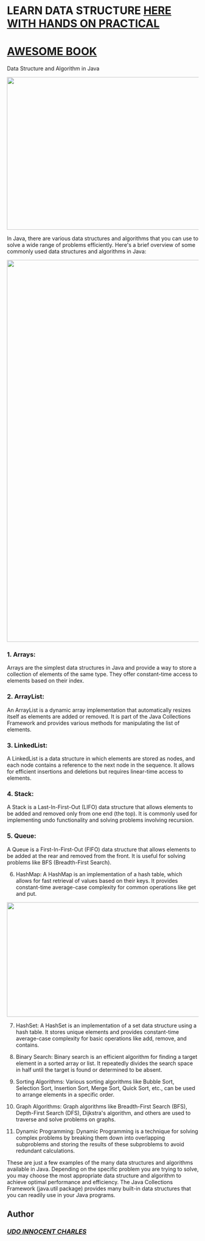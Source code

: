 # LEARN DATA STRUCTURE [HERE WITH HANDS ON PRACTICAL](https://neetcode.io/practice)
# [AWESOME BOOK](https://github.com/Innocentsax/JAVA_BEGINNERS_ROADMAP_RESOURCES/blob/main/JAVA%20-%20Coding%20Interview%20QnA_221125_185006.pdf)
Data Structure and  Algorithm in Java


<img src="https://www.tutorialspoint.com/dsa_using_java/images/dsa-using-java-mini-logo.jpg" height="400" width="1000">

In Java, there are various data structures and algorithms that you can use to solve a wide range of problems efficiently. Here's a brief overview of some commonly used data structures and algorithms in Java:

<img src="https://encrypted-tbn0.gstatic.com/images?q=tbn:ANd9GcRG89EvymW_oARDLObo8u18xNOqOR_r9naJqw&usqp=CAU" width="1000">

### 1. Arrays:
Arrays are the simplest data structures in Java and provide a way to store a collection of elements of the same type. They offer constant-time access to elements based on their index.

### 2. ArrayList:
An ArrayList is a dynamic array implementation that automatically resizes itself as elements are added or removed. It is part of the Java Collections Framework and provides various methods for manipulating the list of elements.

### 3. LinkedList:
A LinkedList is a data structure in which elements are stored as nodes, and each node contains a reference to the next node in the sequence. It allows for efficient insertions and deletions but requires linear-time access to elements.

### 4. Stack:
A Stack is a Last-In-First-Out (LIFO) data structure that allows elements to be added and removed only from one end (the top). It is commonly used for implementing undo functionality and solving problems involving recursion.

### 5. Queue:
A Queue is a First-In-First-Out (FIFO) data structure that allows elements to be added at the rear and removed from the front. It is useful for solving problems like BFS (Breadth-First Search).

6. HashMap:
A HashMap is an implementation of a hash table, which allows for fast retrieval of values based on their keys. It provides constant-time average-case complexity for common operations like get and put.


<img src="https://encrypted-tbn0.gstatic.com/images?q=tbn:ANd9GcTYzPz71RGSByHKHl8CE4cClOZcdKdRe3Q7iw&usqp=CAU" width="700" height="300">

7. HashSet:
A HashSet is an implementation of a set data structure using a hash table. It stores unique elements and provides constant-time average-case complexity for basic operations like add, remove, and contains.

8. Binary Search:
Binary search is an efficient algorithm for finding a target element in a sorted array or list. It repeatedly divides the search space in half until the target is found or determined to be absent.

9. Sorting Algorithms:
Various sorting algorithms like Bubble Sort, Selection Sort, Insertion Sort, Merge Sort, Quick Sort, etc., can be used to arrange elements in a specific order.

10. Graph Algorithms:
Graph algorithms like Breadth-First Search (BFS), Depth-First Search (DFS), Dijkstra's algorithm, and others are used to traverse and solve problems on graphs.

11. Dynamic Programming:
Dynamic Programming is a technique for solving complex problems by breaking them down into overlapping subproblems and storing the results of these subproblems to avoid redundant calculations.

These are just a few examples of the many data structures and algorithms available in Java. Depending on the specific problem you are trying to solve, you may choose the most appropriate data structure and algorithm to achieve optimal performance and efficiency. The Java Collections Framework (java.util package) provides many built-in data structures that you can readily use in your Java programs.

## Author
 ### ___[UDO INNOCENT CHARLES](https://github.com/Innocentsax)___

